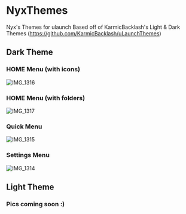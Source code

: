 # NyxThemes
Nyx's Themes for ulaunch
Based off of KarmicBacklash's Light & Dark Themes (https://github.com/KarmicBacklash/uLaunchThemes)

## Dark Theme

### HOME Menu (with icons)
![IMG_1316](https://github.com/nyxschaefer/NyxThemes/assets/12191105/b708736d-7d60-4ad0-848d-0ed133713d87)

### HOME Menu (with folders)
![IMG_1317](https://github.com/nyxschaefer/NyxThemes/assets/12191105/eca072d8-26ce-4abe-9839-aa05641c837d)

### Quick Menu
![IMG_1315](https://github.com/nyxschaefer/NyxThemes/assets/12191105/29cd342a-3701-47ee-9d4b-57ba477f87f6)

### Settings Menu
![IMG_1314](https://github.com/nyxschaefer/NyxThemes/assets/12191105/336224fe-d69b-4c0b-a090-f7c153da8da2)


## Light Theme

### Pics coming soon :)
